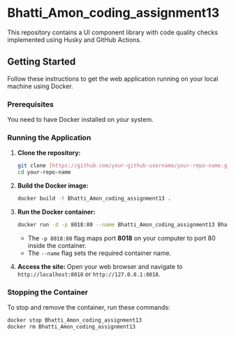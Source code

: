 # Bhatti_Amon_coding_assignment13

This repository contains a UI component library with code quality checks implemented using Husky and GitHub Actions.

## Getting Started

Follow these instructions to get the web application running on your local machine using Docker.

### Prerequisites

You need to have Docker installed on your system.

### Running the Application

1.  **Clone the repository:**
    ```bash
    git clone [https://github.com/your-github-username/your-repo-name.git](https://github.com/your-github-username/your-repo-name.git)
    cd your-repo-name
    ```
2.  **Build the Docker image:**
    ```bash
    docker build -t Bhatti_Amon_coding_assignment13 .
    ```
3.  **Run the Docker container:**
    ```bash
    docker run -d -p 8018:80 --name Bhatti_Amon_coding_assignment13 Bhatti_Amon_coding_assignment13
    ```
    - The `-p 8018:80` flag maps port **8018** on your computer to port 80 inside the container.
    - The `--name` flag sets the required container name.

4.  **Access the site:**
    Open your web browser and navigate to `http://localhost:8018` or `http://127.0.0.1:8018`.

### Stopping the Container

To stop and remove the container, run these commands:
```bash
docker stop Bhatti_Amon_coding_assignment13
docker rm Bhatti_Amon_coding_assignment13